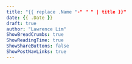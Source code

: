 ```yaml
---
title: "{{ replace .Name "-" " " | title }}"
date: {{ .Date }}
draft: true
author: "Lawrence Lim"
ShowBreadCrumbs: true
ShowReadingTime: true
ShowShareButtons: false
ShowPostNavLinks: true
---
```

